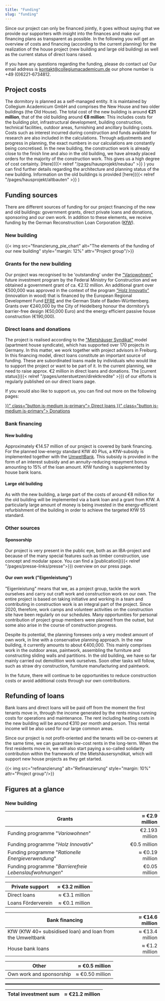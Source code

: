 ```yaml
---
title: "Funding"
slug: "funding"
---
```


Since our project can only be financed jointly, it goes without saying that we provide our supporters with insight 
into the finances and make our financing plans as transparent as possible. 
In the following you will get an overview of costs and financing (according to the current planning) for the realization
of the house project (new building and large old building) as well as the current status of direct loans raised.

If you have any questions regarding the funding, please do contact us! Our email address is [kontakt@collegiumacademicum.de](mailto:kontakt@collegiumacademicum.de)
our phone number is +49 (0)6221-6734812.

## Project costs

The dormitory is planned as a self-managed entity. 
It is maintained by Collegium Academicum GmbH and comprises the New House and two older buildings (the Old House). 
The total cost of the new building is around **€21 million**, that of the old building around **€8 million**: 
This includes costs for the building plot, infrastructural development, building construction, technical facilities, 
outdoor areas, furnishing and ancillary building costs. Costs such as interest incurred during construction and funds
available for research are also included in the calculations.
Through adjustments and progress in planning, the exact numbers in our calculations are constantly being concretised.
In the new building, the construction work is already close to the finish line and also in the old building, we have 
already placed orders for the majority of the construction work.
This gives us a high degree of cost certainty. 
[Here]({{< relref "/pages/hausprojekt/neubau"  >}} ) you can find further details regarding the architecture and 
planning status of the new building. Information on the old buildings is provided
[here]({{< relref "/pages/hausprojekt/altbauten"  >}} )


## Funding sources

There are different sources of funding for our project financing of the new and old buildings: 
government grants, direct private loans and donations, sponsoring and our own work. In addition to these elements, 
we receive funding by the German Reconstruction Loan Corporation 
([KfW](https://de.wikipedia.org/wiki/KfW)).

### New building

{{< img src="finanzierung_pie_chart" alt="The elements of the funding of our new building" style="margin: 12%" attr="Project group"/>}}

### Grants for the new building

Our project was recognised to be 'outstanding' under the ["Variowohnen"](https://www.zukunftbau.de/programm/variowohnungen)
future investment program by the Federal Ministry for Construction and we obtained a government grant of ca. €2.12 million.
An additional grant over €500,000 was approved in the context of the program ["Holz
Innovativ"](https://efre-bw.de/foerderaufruf/aufruf-zum-foerderprogramm-holz-innovativ/) (innovation in wood) that is 
financed by the European Regional Development Fund [EFRE](https://ec.europa.eu/regional_policy/de/funding/erdf/) and 
the German State of Baden-Württemberg. 
Grants over €240,000 by the City of Heidelberg honour the dormitory’s barrier-free design (€50,000 Euro) and the energy
efficient passive house construction (€190,000).

### Direct loans and donations

The project is realised according to the ["Mietshäuser Syndikat"](https://www.syndikat.org/en/) model (apartment house syndicate), which has supported over 170 projects in Germany.
In this matter, we work together with project advisors in Freiburg.
In this financing model, direct loans constitute an important source of funding.
These are subordinated loans made by individuals who would like to support the project or want to be part of it.
In the current planning, we need to raise approx. €2 million in direct loans and donations. 
The [current status]({{< relref "/pages/unterstuetzen/direktkredite" >}}) of our efforts is regularly published on our
direct loans page.

If you would also like to support us, you can find out more on the following pages:

<div class="buttons is-centered">
    <a href="{{< relref "/pages/unterstuetzen/direktkredite" >}}" class="button is-medium is-primary">
        <span class="icon">
            <i class="icon-heart"></i>
        </span>
        <span>Direct loans</span>
    </a>
    <a href="{{< relref "/pages/unterstuetzen/spenden" >}}" class="button is-medium is-primary">
        <span class="icon">
            <i class="icon-heart"></i>
        </span>
        <span>Donations</span>
    </a>
</div>

### Bank financing

#### New building

Approximately €14.57 million of our project is covered by bank financing.
For the planned low-energy standard KfW 40 Plus, a KfW-subsidy is implemented together with the [UmweltBank](https://www.umweltbank.de/).
This subsidy is provided in the form of an interest subsidy and an annuity-reducing repayment bonus amounting to 15% of the loan amount.
KfW funding is supplemented by house bank loans.

#### Large old building

As with the new building, a large part of the costs of around €8 million for the old building will be implemented via a
bank loan and a grant from KfW.
A particularly large amount of money is being invested in the energy-efficient refurbishment of the building in order to
achieve the targeted KfW 55 standard.

### Other sources



#### Sponsorship

Our project is very present in the public eye, both as an IBA-project and because of the many special features such as 
timber construction, use concept and modular space.
You can find a [publication]({{< relref "/pages/presse-links/presse">}}) overview on our press page.


#### Our own work ("Eigenleistung")

"Eigenleistung" means that we, as a project group, tackle the work ourselves and carry out craft work and construction
work on our own.
The entire project is based on taking initiative and working in a team and contributing in construction work is an
integral part of the project.
Since 2020, therefore, work camps and volunteer activities on the construction site have been regularly on our schedules.
Many opportunities for personal contribution of project group members were planned from the outset, but some also arise
in the course of construction progress.

Despite its potential, the planning foresees only a very modest amount of own work, in line with a conservative planning
approach.
In the new building, it currently amounts to about €400,000.
This mainly comprises work in the outdoor areas, paintwork, assembling the furniture and constructing sliding walls and 
partitions.
In the old building, we have so far mainly carried out demolition work ourselves.
Soon other tasks will follow, such as straw dry construction, furniture manufacturing and paintwork.

In the future, there will continue to be opportunities to reduce construction costs or avoid additional costs through
our own contributions.

## Refunding of loans

Bank loans and direct loans will be paid off from the moment the first tenants move in,
through the income generated by the rents minus running costs for operations and maintenance.
The rent including heating costs in the new building will be around €310 per month and person.
This rental income will be also used for our large common areas.

Since our project is not profit-oriented and the tenants will be co-owners at the same time, we can guarantee 
low-cost rents in the long-term. 
When the first residents move in, we will also start paying a so-called solidarity contribution within the framework of 
the Mietshäusersyndikat, which will support new house projects as they get started.

{{< img src="refinanzierung" alt="Refinanzierung" style="margin: 10%" attr="Project group"/>}}

## Figures at a glance

### New building

Grants | ≈ €2.9 million |
--- | ---:
Funding programme "_Variowohnen_" | €2.193 million
Funding programme "_Holz Innovativ_" | €0.5 million
Funding programme "_Rationelle Energieverwendung_" | ≈ €0.19 million
Funding programme "_Barrierefreie Lebenslaufwohnungen_" | €0.05 million

Private support | ≈ €3.2 million |
--- | ---:
Direct loans | ≈ €3.1 million
Loans Förderverein | ≈ €0.1 million

Bank financing | ≈ €14.6 million |
--- | ---:
KfW (KfW 40+ subsidised loan) and loan from the Umweltbank | ≈ €13.4 million
House bank loans | ≈ €1.2 million | 

Other | ≈ €0.5 million|
--- | ---:
Own work and sponsorship | ≈ €0.50 million

<hr style="border:1px solid"> </hr>

Total investment sum | ≈ €21.2 million|
---| ---:
